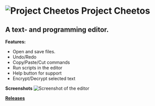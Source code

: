# ![Project Cheetos](https://github.com/RiadZX/ProjectCheetos/blob/main/logo.png) Project Cheetos

## A text- and programming editor.

**Features:**
  * Open and save files.
  * Undo/Redo 
  * Copy/Paste/Cut commands
  * Run scripts in the editor
  * Help button for support
  * Encrypt/Decrypt selected text

**Screenshots**
![Screenshot of the editor](https://github.com/RiadZX/ProjectCheetos/blob/main/screenshot.png "Screenshot 1")

[**Releases**](https://github.com/RiadZX/ProjectCheetos/releases)











































